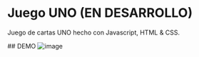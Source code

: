 # Juego UNO (EN DESARROLLO)
 Juego de cartas UNO hecho con Javascript, HTML & CSS.

## DEMO
![image](https://github.com/banfbi/Juego-UNO/assets/134782358/53c9ca98-2e76-4db8-a803-ad0005eacc77)
